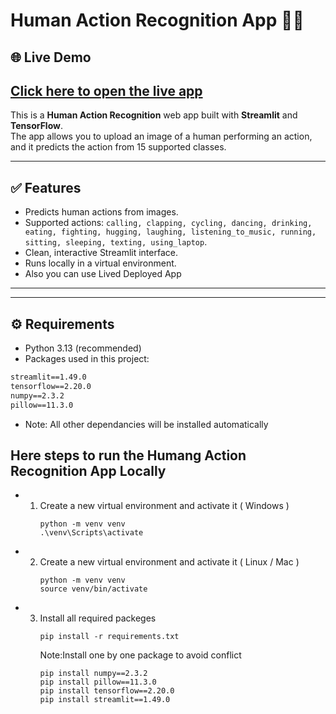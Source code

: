 # Human Action Recognition App 🕺🤖

## 🌐 Live Demo
## [Click here to open the live app](https://human-action-recognition-system.streamlit.app/)

This is a **Human Action Recognition** web app built with **Streamlit** and **TensorFlow**.  
The app allows you to upload an image of a human performing an action, and it predicts the action from 15 supported classes.

---

## ✅ Features

- Predicts human actions from images.
- Supported actions: `calling, clapping, cycling, dancing, drinking, eating, fighting, hugging, laughing, listening_to_music, running, sitting, sleeping, texting, using_laptop`.
- Clean, interactive Streamlit interface.
- Runs locally in a virtual environment.
- Also you can use Lived Deployed App

---


---

## ⚙️ Requirements

- Python 3.13 (recommended)
- Packages used in this project:

```txt
streamlit==1.49.0
tensorflow==2.20.0
numpy==2.3.2
pillow==11.3.0
```
- Note: All other dependancies will be installed automatically

## Here steps to run the Humang Action Recognition App Locally
- 1. Create a new virtual environment and activate it ( Windows )
     ```text
     python -m venv venv
     .\venv\Scripts\activate
     ```
- 2. Create a new virtual environment and activate it ( Linux / Mac )
     ```text
     python -m venv venv
     source venv/bin/activate
     ```
- 3. Install all required packeges
     ```text
     pip install -r requirements.txt
      ```
     Note:Install one by one package to avoid conflict
     ```text
     pip install numpy==2.3.2
     pip install pillow==11.3.0
     pip install tensorflow==2.20.0
     pip install streamlit==1.49.0
     ```     
     





